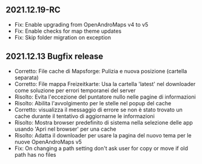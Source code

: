 ## 2021.12.19-RC

- Fix: Enable upgrading from OpenAndroMaps v4 to v5
- Fix: Enable checks for map theme updates
- Fix: Skip folder migration on exception

## 2021.12.13 Bugfix release

- Corretto: File cache di Mapsforge: Pulizia e nuova posizione (cartella separata)
- Corretto: File mappa Freizeitkarte: Usa la cartella 'latest' nel downloader come soluzione per errori temporanei del server
- Risolto: Evita l'eccezione del puntatore nullo nelle pagine di informazioni
- Risolto: Abilita l'avvolgimento per le stelle nel popup del cache
- Corretto: visualizza il messaggio di errore se non è stato trovato un cache durante il tentativo di aggiornarne le informazioni
- Risolto: Mostra browser predefinito di sistema nella selezione delle app usando 'Apri nel browser' per una cache
- Risolto: Adatta il downloader per usare la pagina del nuovo tema per le nuove OpenAndroMaps v5
- Fix: On changing a path setting don't ask user for copy or move if old path has no files
